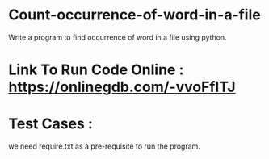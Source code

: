# Count-occurrence-of-word-in-a-file
Write a program to find occurrence of word in a file using python.

# Link To Run Code Online : https://onlinegdb.com/-vvoFfITJ

# Test Cases : 
we need require.txt as a pre-requisite to run the program.
